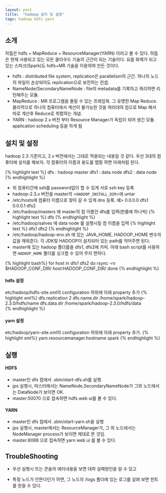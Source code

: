 ```yaml
---
layout: post
title:  "hadoop 설치 및 설정"
tags: hadoop hdfs yarn
---
```


## 소개
하둡은 hdfs + MapReduce + ResourceManager(YARN) 이라고 볼 수 있다. 하둡은 현재 사용되고 있는 모든 클라우드 기술의 근간이 되는 기술이다. 요즘 화제가 되고 있는 스파크(Spark)도 hdfs+MR 기술을 이용하여 만든 것이다.

* hdfs :  distributed file system, replication은 parallelism의 근간. 하나의 노드의 파일이 손상되어도 replication으로 보전하는 컨셉. 
 * NameNode/SecondaryNameNode : file의 metadata를 기록하고 쿼리하면 리턴해주는 모듈.
* MapReduce : MR 프로그램을 돌릴 수 있는 프레임웍. 그 유명한 Map Reduce. 물리적으로 하나의 컴퓨터에서 계산이 불가능한 것을 여러대의 컴으로 Map 해서 따로 계산후 Reduce로 취합하는 개념.
* YARN : hadoop 2.x 버전 부터 Resource Manager가 독립이 되어 생긴 모듈. application scheduling 등을 하게 됨

## 설치 및 설정
hadoop 2.3 기준이고, 2.x 버전에서는 그대로 적용되는 내용일 것 같다. 우선 3대의 컴퓨터에 설치를 해보자. 각 컴퓨터의 이름과 용도를 맵핑 하면 아래처럼 된다.

{% highlight text %}
dfs : hadoop master
dfs1 : data node
dfs2 : data node
{% endhighlight  %}

* 위 컴퓨터간에 ssh를 password없이 할 수 있게 서로 ssh key 등록
* hadoop-2.3.x 버전을 master의  <`HADOOP_INSTALL_DIR`>에 untar
* /etc/hosts에 컴퓨터 이름으로 찾아 갈 수 있게 dns 등록. 예> 0.0.0.0 dfs1 0.0.0.1 dfs2
* /etc/hadoop/masters 에 master의 컴 이름인 dfs를 입력(한줄에 하나씩)
{% highlight text %}
dfs
{% endhighlight  %}
* /etc/hadoop/salves 에 data node 를 실행시킬 컴 이름을 입력
{% highlight text %}
dfs1
dfs2
{% endhighlight  %}
* /etc/hadoop/hadoop-env.sh 에 있는 JAVA\_HOME, HADOOP\_HOME 변수의 값을 채워준다. 각 JDK및 HADOOP이 설치되어 있는 path를 적어주면 된다.
* master에 있는 hadoop 폴더를을 dfs1, dfs2에 카피. 아래 bash script를 사용하면 `HADOOP_HOME` 폴더를 싱크할 수 있어 무지 편하다.

<a name="rsync"></a>
{% highlight bash%}
for host in dfs1 dfs2 
do 
    rsync -rv $HADOOP_CONF_DIR/ $host:$HADOOP_CONF_DIR/
done
{% endhighlight %}

#### hdfs 설정
etc/hadoop/hdfs-site.xml의 configuration 하위에 아래 property 추가
{% highlight xml%}
    <property>
		<name>dfs.replication</name>
		<value>2</value>
	</property>
	<property>
        <name>dfs.name.dir</name>
        <value>/home/spark/hadoop-2.3.0/hdfs/name</value>
    </property> 
    <property>
        <name>dfs.data.dir</name>
        <value>/home/spark/hadoop-2.3.0/hdfs/data</value>	
    </property>
{% endhighlight %}

#### yarn 설정
etc/hadoop/yarn-site.xml의 configuration 하위에 아래 property 추가. 
{% highlight xml%}
<property>
  <name>yarn.resourcemanager.hostname</name>
  <value>spark</value>
</property>
{% endhighlight %}


## 실행

#### HDFS

- master인 dfs 컴에서 .sbin/start-dfs.sh를 실행.
- jps 실행시, 마스터에서는 NameNode,SecondaryNameNode가 그외 노드에서는 DataNode가 보이면 OK.
- master:50070 으로 접속하면 hdfs web ui를 볼 수 있다.

#### YARN
- master인 dfs 컴에서 .sbin/start-yarn.sh을 실행
- jps 실행시, master에서는 ResourceManager가, 그 외 노드에서는 NodeManager process가 보이면 제대로 뜬 것임.
- master:8088 으로 접속하면 yarn web ui 를 볼 수 있다.

## TroubleShooting

- 우선 실행시 뜨는 콘솔의 에러내용을 보면 대락 실패원인을 알 수 있고 
* 특정 노드가 안뜬다던가 하면, 그 노드의 /logs 폴더에 있는 로그를 살펴 보면 힌트를 얻을 수 있다.

